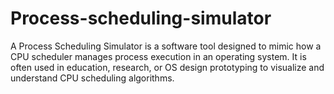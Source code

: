 # Process-scheduling-simulator
A Process Scheduling Simulator is a software tool designed to mimic how a CPU scheduler manages process execution in an operating system. It is often used in education, research, or OS design prototyping to visualize and understand CPU scheduling algorithms.
